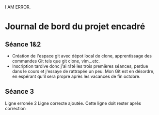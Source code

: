 I AM ERROR.


# Journal de bord du projet encadré
## Séance 1&2
- Création de l'espace git avec dépot local de clone, apprentissage des commandes Git tels que git clone, vim...etc.
- Inscription tardive donc j'ai râté les trois premières séances, perdue dans le cours et j'essaye de rattrapée un peu. Mon Git est en désordre, en espérant qu'il sera propre après les vacances de fin octobre.
## Séance 3
Ligne erronée 2
Ligne correcte ajoutée.
Cette ligne doit rester après correction

